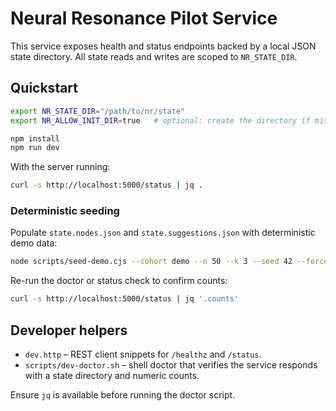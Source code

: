 # Neural Resonance Pilot Service

This service exposes health and status endpoints backed by a local JSON state directory. All state reads and writes are scoped to `NR_STATE_DIR`.

## Quickstart

```bash
export NR_STATE_DIR="/path/to/nr/state"
export NR_ALLOW_INIT_DIR=true   # optional: create the directory if missing

npm install
npm run dev
```

With the server running:

```bash
curl -s http://localhost:5000/status | jq .
```

### Deterministic seeding

Populate `state.nodes.json` and `state.suggestions.json` with deterministic demo data:

```bash
node scripts/seed-demo.cjs --cohort demo --n 50 --k 3 --seed 42 --force
```

Re-run the doctor or status check to confirm counts:

```bash
curl -s http://localhost:5000/status | jq '.counts'
```

## Developer helpers

- `dev.http` – REST client snippets for `/healthz` and `/status`.
- `scripts/dev-doctor.sh` – shell doctor that verifies the service responds with a state directory and numeric counts.

Ensure `jq` is available before running the doctor script.
